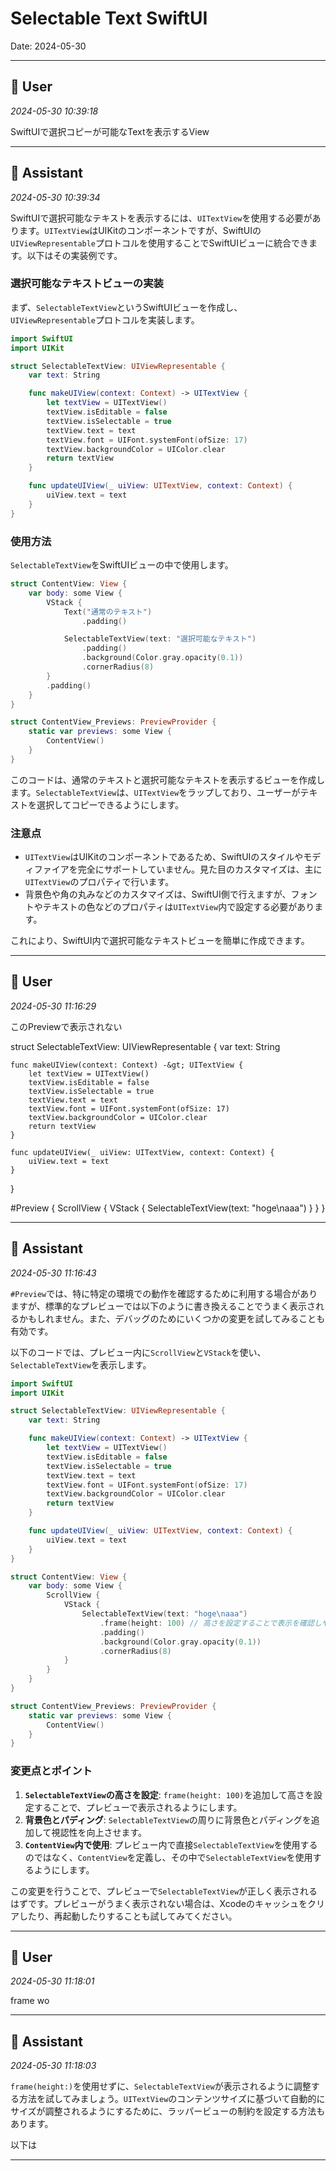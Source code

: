 # Selectable Text SwiftUI

Date: 2024-05-30

---

## 👤 User
*2024-05-30 10:39:18*

SwiftUIで選択コピーが可能なTextを表示するView

---

## 🤖 Assistant
*2024-05-30 10:39:34*

SwiftUIで選択可能なテキストを表示するには、`UITextView`を使用する必要があります。`UITextView`はUIKitのコンポーネントですが、SwiftUIの`UIViewRepresentable`プロトコルを使用することでSwiftUIビューに統合できます。以下はその実装例です。

### 選択可能なテキストビューの実装

まず、`SelectableTextView`というSwiftUIビューを作成し、`UIViewRepresentable`プロトコルを実装します。

```swift
import SwiftUI
import UIKit

struct SelectableTextView: UIViewRepresentable {
    var text: String

    func makeUIView(context: Context) -> UITextView {
        let textView = UITextView()
        textView.isEditable = false
        textView.isSelectable = true
        textView.text = text
        textView.font = UIFont.systemFont(ofSize: 17)
        textView.backgroundColor = UIColor.clear
        return textView
    }

    func updateUIView(_ uiView: UITextView, context: Context) {
        uiView.text = text
    }
}
```

### 使用方法

`SelectableTextView`をSwiftUIビューの中で使用します。

```swift
struct ContentView: View {
    var body: some View {
        VStack {
            Text("通常のテキスト")
                .padding()

            SelectableTextView(text: "選択可能なテキスト")
                .padding()
                .background(Color.gray.opacity(0.1))
                .cornerRadius(8)
        }
        .padding()
    }
}

struct ContentView_Previews: PreviewProvider {
    static var previews: some View {
        ContentView()
    }
}
```

このコードは、通常のテキストと選択可能なテキストを表示するビューを作成します。`SelectableTextView`は、`UITextView`をラップしており、ユーザーがテキストを選択してコピーできるようにします。

### 注意点

- `UITextView`はUIKitのコンポーネントであるため、SwiftUIのスタイルやモディファイアを完全にサポートしていません。見た目のカスタマイズは、主に`UITextView`のプロパティで行います。
- 背景色や角の丸みなどのカスタマイズは、SwiftUI側で行えますが、フォントやテキストの色などのプロパティは`UITextView`内で設定する必要があります。

これにより、SwiftUI内で選択可能なテキストビューを簡単に作成できます。

---

## 👤 User
*2024-05-30 11:16:29*

このPreviewで表示されない

struct SelectableTextView: UIViewRepresentable {
    var text: String

    func makeUIView(context: Context) -&gt; UITextView {
        let textView = UITextView()
        textView.isEditable = false
        textView.isSelectable = true
        textView.text = text
        textView.font = UIFont.systemFont(ofSize: 17)
        textView.backgroundColor = UIColor.clear
        return textView
    }

    func updateUIView(_ uiView: UITextView, context: Context) {
        uiView.text = text
    }
}

#Preview {
    ScrollView {
        VStack {
            SelectableTextView(text: "hoge\naaa")
        }
    }
}

---

## 🤖 Assistant
*2024-05-30 11:16:43*

`#Preview`では、特に特定の環境での動作を確認するために利用する場合がありますが、標準的なプレビューでは以下のように書き換えることでうまく表示されるかもしれません。また、デバッグのためにいくつかの変更を試してみることも有効です。

以下のコードでは、プレビュー内に`ScrollView`と`VStack`を使い、`SelectableTextView`を表示します。

```swift
import SwiftUI
import UIKit

struct SelectableTextView: UIViewRepresentable {
    var text: String

    func makeUIView(context: Context) -> UITextView {
        let textView = UITextView()
        textView.isEditable = false
        textView.isSelectable = true
        textView.text = text
        textView.font = UIFont.systemFont(ofSize: 17)
        textView.backgroundColor = UIColor.clear
        return textView
    }

    func updateUIView(_ uiView: UITextView, context: Context) {
        uiView.text = text
    }
}

struct ContentView: View {
    var body: some View {
        ScrollView {
            VStack {
                SelectableTextView(text: "hoge\naaa")
                    .frame(height: 100) // 高さを設定することで表示を確認しやすくする
                    .padding()
                    .background(Color.gray.opacity(0.1))
                    .cornerRadius(8)
            }
        }
    }
}

struct ContentView_Previews: PreviewProvider {
    static var previews: some View {
        ContentView()
    }
}
```

### 変更点とポイント
1. **`SelectableTextView`の高さを設定**: `frame(height: 100)`を追加して高さを設定することで、プレビューで表示されるようにします。
2. **背景色とパディング**: `SelectableTextView`の周りに背景色とパディングを追加して視認性を向上させます。
3. **`ContentView`内で使用**: プレビュー内で直接`SelectableTextView`を使用するのではなく、`ContentView`を定義し、その中で`SelectableTextView`を使用するようにします。

この変更を行うことで、プレビューで`SelectableTextView`が正しく表示されるはずです。プレビューがうまく表示されない場合は、Xcodeのキャッシュをクリアしたり、再起動したりすることも試してみてください。

---

## 👤 User
*2024-05-30 11:18:01*

frame wo

---

## 🤖 Assistant
*2024-05-30 11:18:03*

`frame(height:)`を使用せずに、`SelectableTextView`が表示されるように調整する方法を試してみましょう。`UITextView`のコンテンツサイズに基づいて自動的にサイズが調整されるようにするために、ラッパービューの制約を設定する方法もあります。

以下は

---
